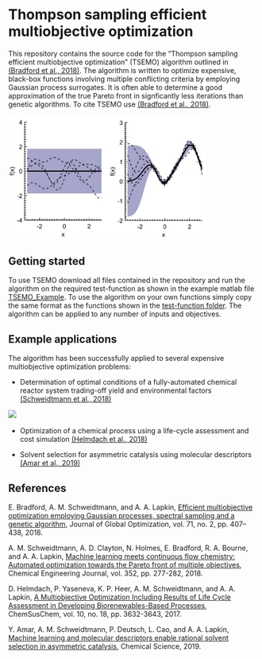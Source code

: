 # Thompson sampling efficient multiobjective optimization
This repository contains the source code for the “Thompson sampling efficient multiobjective optimization” (TSEMO) algorithm outlined in [(Bradford et al., 2018)](#Bradford2018). The algorithm is written to optimize expensive, black-box functions involving multiple conflicting criteria by employing Gaussian process surrogates. It is often able to determine a good approximation of the true Pareto front in signficantly less iterations than genetic algorithms. To cite TSEMO use [(Bradford et al., 2018)](#Bradford2018).

<img src="/Old_versions/Images/GP_sample_graphs.jpg" width="400">

## Getting started
To use TSEMO download all files contained in the repository and run the algorithm on the required test-function as shown in the example matlab file [TSEMO_Example](TSEMO_Example.m). To use the algorithm on your own functions simply copy the same format as the functions shown in the [test-function folder](/Test_functions/). The algorithm can be applied to any number of inputs and objectives. 

## Example applications
The algorithm has been successfully applied to several expensive multiobjective optimization problems:

* Determination of optimal conditions of a fully-automated chemical reactor system trading-off yield and environmental factors [(Schweidtmann et al., 2018)](#Schweidtmann2018) 

![](https://ars.els-cdn.com/content/image/1-s2.0-S1385894718312634-gr2.jpg)

* Optimization of a chemical process using a life-cycle assessment and cost simulation [(Helmdach et al., 2018)](#Helmdach2017) 

* Solvent selection for asymmetric catalysis using molecular descriptors [(Amar et al., 2019)](#Amar2019)

## References
E. Bradford, A. M. Schweidtmann, and A. A. Lapkin, [Efficient multiobjective optimization employing Gaussian processes, spectral sampling and a genetic algorithm](https://link.springer.com/article/10.1007/s10898-018-0609-2/), Journal of Global Optimization, vol. 71, no. 2, pp. 407–438, 2018.

<a name="Bradford2018">
</a>

A. M. Schweidtmann, A. D. Clayton, N. Holmes, E. Bradford, R. A. Bourne, and A. A. Lapkin, [Machine learning meets continuous flow chemistry: Automated optimization towards the Pareto front of multiple objectives](https://www.sciencedirect.com/science/article/pii/S1385894718312634), Chemical Engineering Journal, vol. 352, pp. 277-282, 2018.    

<a name="Schweidtmann2018">
</a>

D. Helmdach, P. Yaseneva, K. P. Heer, A. M. Schweidtmann, and A. A. Lapkin, [A Multiobjective Optimization Including Results of Life Cycle Assessment in Developing Biorenewables-Based Processes](https://onlinelibrary.wiley.com/doi/abs/10.1002/cssc.201700927), ChemSusChem, vol. 10, no. 18, pp. 3632-3643, 2017.  

<a name="Helmdach2017">
</a>

Y. Amar, A. M. Schweidtmann, P. Deutsch, L. Cao, and A. A. Lapkin, [Machine learning and molecular descriptors enable rational solvent selection in asymmetric catalysis](https://pubs.rsc.org/en/content/articlelanding/2019/sc/c9sc01844a#!divAbstract), Chemical Science, 2019. 
<a name="Amar2019">
</a>
